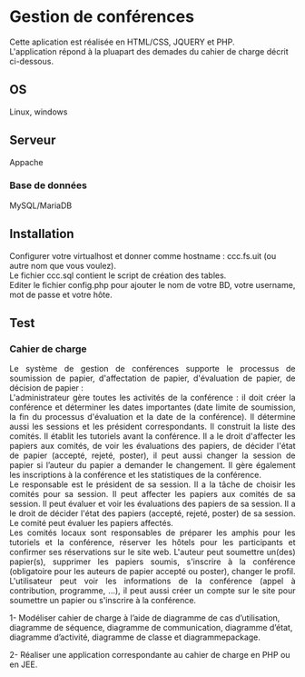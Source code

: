 # Gestion de conférences
Cette aplication est réalisée en HTML/CSS, JQUERY et PHP.\
L'application répond à la pluapart des demades du cahier de charge décrit ci-dessous.

## OS 
Linux, windows

## Serveur
Appache 

### Base de données
MySQL/MariaDB

## Installation
Configurer votre virtualhost et donner comme hostname : ccc.fs.uit (ou autre nom que vous voulez).\
Le fichier ccc.sql contient le script de création des tables.\
Editer le fichier config.php pour ajouter le nom de votre BD, votre username, mot de passe et votre hôte.

## Test




### Cahier de charge

<p align="justify">
Le système de gestion de conférences supporte le processus de soumission de papier, d'affectation de papier, d'évaluation de papier, de décision de papier :<br>
L'administrateur gère toutes les activités de la conférence : il doit créer la conférence et déterminer les dates importantes (date limite de soumission, la fin du processus d'évaluation et la date de la conférence). Il détermine aussi les sessions et les président correspondants. Il construit la liste des comités. Il établit les tutoriels avant la conférence. Il a le droit d'affecter les papiers aux comités, de voir les évaluations des papiers, de décider l'état de papier (accepté, rejeté, poster), il peut aussi changer la session de papier si l’auteur du papier a demander le changement. Il gère également les inscriptions à la conférence et les statistiques de la conférence.<br>
Le responsable est le président de sa session. Il a la tâche de choisir les comités pour sa session. 
Il peut affecter les papiers aux comités de sa session. Il peut évaluer et voir les évaluations des papiers de sa session. Il a le droit de décider l'état des papiers (accepté, rejeté, poster) de sa session. Le comité peut évaluer les papiers affectés.<br>
Les comités locaux sont responsables de préparer les amphis pour les tutoriels et la conférence, réserver les hôtels pour les participants et confirmer ses réservations sur le site web. L'auteur peut soumettre un(des) papier(s), supprimer les papiers soumis, s'inscrire à la conférence (obligatoire pour les auteurs de papier accepté ou poster), changer le profil.
L'utilisateur peut voir les informations de la conférence (appel à contribution, programme, ...), il peut aussi créer un  compte sur le site pour soumettre un papier ou s'inscrire à la conférence.

1- Modéliser cahier de charge à l’aide de diagramme de cas d’utilisation, diagramme de séquence, diagramme de communication, diagramme d’état, diagramme d’activité, diagramme de classe et diagrammepackage.

2- Réaliser une application correspondante au cahier de charge en PHP ou en JEE.
 </p>
